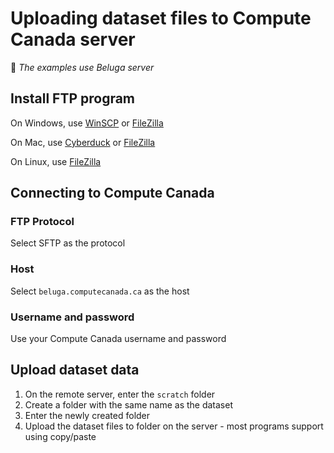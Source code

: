 # Uploading dataset files to Compute Canada server

:memo: *The examples use Beluga server*

## Install FTP program

On Windows, use [WinSCP](https://winscp.net) or [FileZilla](https://filezilla-project.org)

On Mac, use [Cyberduck](https://cyberduck.io) or [FileZilla](https://filezilla-project.org)

On Linux, use [FileZilla](https://filezilla-project.org)

## Connecting to Compute Canada

### FTP Protocol

Select SFTP as the protocol

### Host

Select `beluga.computecanada.ca` as the host

### Username and password

Use your Compute Canada username and password

## Upload dataset data

1. On the remote server, enter the `scratch` folder
2. Create a folder with the same name as the dataset
3. Enter the newly created folder
4. Upload the dataset files to folder on the server - most programs support using copy/paste
